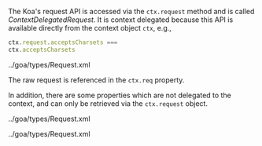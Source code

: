 The Koa's request API is accessed via the `ctx.request` method and is called _ContextDelegatedRequest_. It is context delegated because this API is available directly from the context object `ctx`, e.g.,

```js
ctx.request.acceptsCharsets ===
ctx.acceptsCharsets
```

<typedef flatten narrow name="ContextDelegatedRequest">../goa/types/Request.xml</typedef>

The raw request is referenced in the `ctx.req` property.

In addition, there are some properties which are not delegated to the context, and can only be retrieved via the `ctx.request` object.

<typedef flatten narrow name="BaseRequest">../goa/types/Request.xml</typedef>

<typedef flatten narrow name="Request">../goa/types/Request.xml</typedef>

<!-- <typedef flatten narrow name="BaseRequest">../goa/types/Request.xml</typedef> -->
